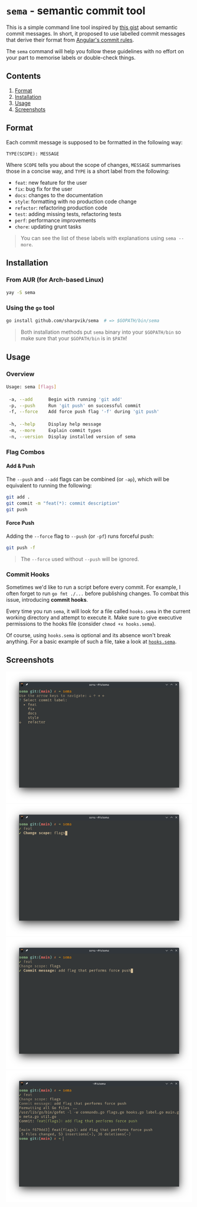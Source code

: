 # `sema` - semantic commit tool

This is a simple command line tool inspired by [this gist][gist] about semantic
commit messages. In short, it proposed to use labelled commit messages that
derive their format from [Angular's commit rules][angular].

[gist]: https://gist.github.com/joshbuchea/6f47e86d2510bce28f8e7f42ae84c716
[angular]: https://github.com/angular/angular.js/blob/master/DEVELOPERS.md#commits

The `sema` command will help you follow these guidelines with no effort on your
part to memorise labels or double-check things.

## Contents

1. [Format](#format)
2. [Installation](#install)
3. [Usage](#usage)
4. [Screenshots](#demo)

## <a name="format"></a> Format

Each commit message is supposed to be formatted in the following way:

```
TYPE(SCOPE): MESSAGE
```

Where `SCOPE` tells you about the scope of changes, `MESSAGE` summarises those
in a concise way, and `TYPE` is a short label from the following:

- `feat`: new feature for the user
- `fix`: bug fix for the user
- `docs`: changes to the documentation
- `style`: formatting with no production code change
- `refactor`: refactoring production code
- `test`: adding missing tests, refactoring tests
- `perf`: performance improvements
- `chore`: updating grunt tasks

> You can see the list of these labels with explanations using `sema --more`.

## <a name="install"></a> Installation

### From AUR (for Arch-based Linux)

```bash
yay -S sema
```

### Using the `go` tool

```bash
go install github.com/sharpvik/sema  # => $GOPATH/bin/sema
```

> Both installation methods put `sema` binary into your `$GOPATH/bin` so make
> sure that your `$GOPATH/bin` is in `$PATH`!

## <a name="usage"></a> Usage

### Overview

```bash
Usage: sema [flags]

 -a, --add      Begin with running 'git add'
 -p, --push     Run 'git push' on successful commit
 -f, --force    Add force push flag '-f' during 'git push'

 -h, --help     Display help message
 -m, --more     Explain commit types
 -n, --version  Display installed version of sema
```

### Flag Combos

#### Add & Push

The `--push` and `--add` flags can be combined (or `-ap`), which will be
equivalent to running the following:

```bash
git add .
git commit -m "feat(*): commit description"
git push
```

#### Force Push

Adding the `--force` flag to `--push` (or `-pf`) runs forceful push:

```bash
git push -f
```

> The `--force` used without `--push` will be ignored.

### Commit Hooks

Sometimes we'd like to run a script before every commit. For example, I often
forget to run `go fmt ./...` before publishing changes. To combat this issue,
introducing **commit hooks**.

Every time you run `sema`, it will look for a file called `hooks.sema` in the
current working directory and attempt to execute it. Make sure to give executive
permissions to the hooks file (consider `chmod +x hooks.sema`).

Of course, using `hooks.sema` is optional and its absence won't break anything.
For a basic example of such a file, take a look at [`hooks.sema`](./hooks.sema).

## <a name="demo"></a> Screenshots

![label](img/label.png)
![scope](img/scope.png)
![message](img/message.png)
![result](img/result.png)
